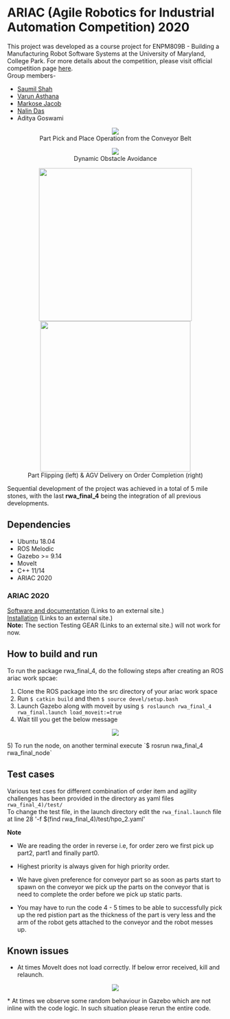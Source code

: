 # ARIAC (Agile Robotics for Industrial Automation Competition) 2020

This project was developed as a course project for ENPM809B - Building a Manufacturing Robot Software Systems at the University of Maryland, College Park. For more details about the competition, please visit official competition page [here](https://www.nist.gov/el/intelligent-systems-division-73500/agile-robotics-industrial-automation-competition).<br>
Group members-
* [Saumil Shah](https://github.com/SaumilShah66)
* [Varun Asthana](https://github.com/varunasthana92)
* [Markose Jacob](https://github.com/markosej11)
* [Nalin Das](https://github.com/nalindas9)
* Aditya Goswami

<p align="center">
<img src="https://github.com/varunasthana92/ROS_ARIAC/blob/master/sample_output/conveyor.gif">
<br>
Part Pick and Place Operation from the Conveyor Belt
</p>

<p align="center">
<img src="https://github.com/varunasthana92/ROS_ARIAC/blob/master/sample_output/obstacle.gif">
<br>
Dynamic Obstacle Avoidance
</p>

<p align="center">
<img src="https://github.com/varunasthana92/ROS_ARIAC/blob/master/sample_output/rotation.gif" width = "356">
<img src="https://github.com/varunasthana92/ROS_ARIAC/blob/master/sample_output/agv.gif" width = "350">
<br>
Part Flipping (left) & AGV Delivery on Order Completion (right)
</p>

Sequential development of the project was achieved in a total of 5 mile stones, with the last __rwa_final_4__ being the integration of all previous developments.

## Dependencies
* Ubuntu 18.04
* ROS Melodic
* Gazebo >= 9.14
* MoveIt
* C++ 11/14
* ARIAC 2020

### ARIAC 2020
[Software and documentation](https://github.com/usnistgov/ARIAC) (Links to an external site.)<br>
[Installation](https://github.com/usnistgov/ARIAC/blob/master/wiki/tutorials/installation.md) (Links to an external site.)<br>
__Note:__ The section Testing GEAR (Links to an external site.) will not work for now.

## How to build and run
To run the package rwa_final_4, do the following steps after creating an ROS ariac work spcae:
1) Clone the ROS package into the src directory of your ariac work space
2) Run
	`$ catkin build` and then `$ source devel/setup.bash` 
3) Launch Gazebo along with moveit by using 
	`$ roslaunch rwa_final_4 rwa_final.launch load_moveit:=true`
4) Wait till you get the below message
<p align="center">
<img src="https://github.com/varunasthana92/ROS_ARIAC/blob/master/sample_output/launch_ok.png">
</p>
5) To run the node, on another terminal execute
	`$ rosrun rwa_final_4 rwa_final_node`

## Test cases
Various test cses for different combination of order item and agility challenges has been provided in the directory as yaml files
`rwa_final_4)/test/`
<br>
To change the test file, in the launch directory edit the 
`rwa_final.launch` file at line 28 
'-f $(find rwa_final_4)/test/hpo_2.yaml'

__Note__<br>
* We are reading the order in reverse i.e, for order zero we first pick up part2, part1 and finally part0.

* Highest priority is always given for high priority order. 

* We have given preference for conveyor part so as soon as parts start to spawn on the conveyor we pick up the parts on the conveyor that is need to complete the order before we pick up static parts. 

* You may have to run the code 4 - 5 times to be able to successfully pick up the red pistion part as the thickness of the part is very less and the arm of the robot gets attached to the conveyor and the robot messes up.

## Known issues
* At times MoveIt does not load correctly. If below error received, kill and relaunch.
<p align="center">
<img src="https://github.com/varunasthana92/ROS_ARIAC/blob/master/sample_output/launch_error.png">
</p>
* At times we observe some random behaviour in Gazebo which are not inline with the code logic. In such situation please rerun the entire code.